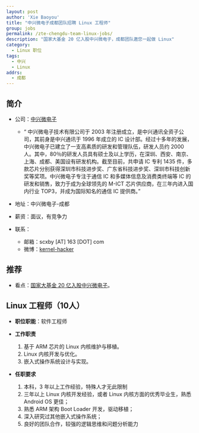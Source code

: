 ```yaml
---
layout: post
author: 'Xie Baoyou'
title: "中兴微电子成都团队招聘 Linux 工程师"
group: jobs
permalink: /zte-chengdu-team-linux-jobs/
description: "国家大基金 20 亿入股中兴微电子，成都团队邀您一起做 Linux"
category:
  - Linux 职位
tags:
  - 中兴
  - Linux
addrs:
  - 成都
---
```


## 简介

* 公司：[中兴微电子](http://zxic.zte.com.cn/)
  * “ 中兴微电子技术有限公司于 2003 年注册成立，是中兴通讯全资子公司，其前身是中兴通讯于 1996 年成立的 IC 设计部。经过十多年的发展，中兴微电子已建立了一支高素质的研发和管理队伍，研发人员约 2000 人。其中，80％的研发人员具有硕士及以上学历，在深圳、西安、南京、上海、成都、美国设有研发机构。截至目前，共申请 IC 专利 1435 件，多款芯片分别获得深圳市科技进步奖、广东省科技进步奖、深圳市科技创新奖等奖项。中兴微电子专注于通信 IC 和多媒体信息及消费类终端等 IC 的研发和销售，致力于成为全球领先的 M-ICT 芯片供应商，在三年内进入国内行业 TOP3，并成为国际知名的通信 IC 提供商。”

* 地址：中兴微电子-成都

* 薪资：面议，有竞争力

* 联系：
  * 邮箱：scxby [AT] 163 [DOT] com
  * 微博：[kernel-hacker](http://weibo.com/u/2472448382)

## 推荐

* 看点：[国家大基金 20 亿入股中兴微电子](http://www.eckuaibao.com/a/2015/1030/28017.html)。

## Linux 工程师（10人）

* __职位职能__：软件工程师
* __工作职责__

  1. 基于 ARM 芯片的 Linux 内核维护与移植。
  2. Linux 内核开发与优化。
  3. 嵌入式操作系统设计与实现。

* __任职要求__

  1. 本科，3 年以上工作经验，特殊人才无此限制
  2. 三年以上 Linux 内核开发经验，或者 Linux 内核方面的优秀毕业生，熟悉 Android OS 更佳；
  3. 熟悉 ARM 架构 Boot Loader 开发，驱动移植；
  4. 深入研究过其他嵌入式操作系统；
  5. 良好的团队合作，较强的逻辑思维和问题分析能力
